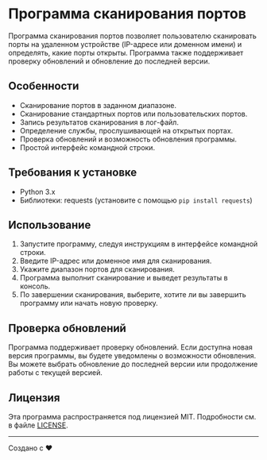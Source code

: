 # Программа сканирования портов

Программа сканирования портов позволяет пользователю сканировать порты на удаленном устройстве (IP-адресе или доменном имени) и определять, какие порты открыты. Программа также поддерживает проверку обновлений и обновление до последней версии.

## Особенности

- Сканирование портов в заданном диапазоне.
- Сканирование стандартных портов или пользовательских портов.
- Запись результатов сканирования в лог-файл.
- Определение службы, прослушивающей на открытых портах.
- Проверка обновлений и возможность обновления программы.
- Простой интерфейс командной строки.

## Требования к установке

- Python 3.x
- Библиотеки: requests (установите с помощью `pip install requests`)

## Использование

1. Запустите программу, следуя инструкциям в интерфейсе командной строки.
2. Введите IP-адрес или доменное имя для сканирования.
3. Укажите диапазон портов для сканирования.
4. Программа выполнит сканирование и выведет результаты в консоль.
5. По завершении сканирования, выберите, хотите ли вы завершить программу или начать новую проверку.

## Проверка обновлений

Программа поддерживает проверку обновлений. Если доступна новая версия программы, вы будете уведомлены о возможности обновления. Вы можете выбрать обновление до последней версии или продолжение работы с текущей версией.

## Лицензия

Эта программа распространяется под лицензией MIT. Подробности см. в файле [LICENSE](LICENSE).

---

Создано с ❤️
